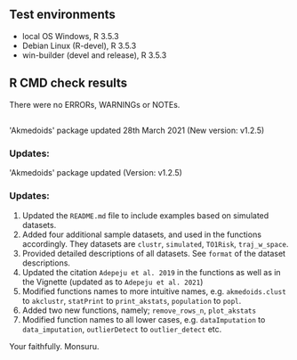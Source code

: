 
## Test environments
* local OS Windows, R 3.5.3
* Debian Linux (R-devel), R 3.5.3
* win-builder (devel and release), R 3.5.3 


## R CMD check results
There were no ERRORs, WARNINGs or NOTEs. 

##

'Akmedoids' package updated 28th March 2021 (New version: v1.2.5)

### Updates:

'Akmedoids' package updated (Version: v1.2.5)

### Updates:
1. Updated the `README.md` file to include examples based on simulated datasets. 
2. Added four additional sample datasets, and used in the functions accordingly. They datasets are `clustr`, `simulated`, `TO1Risk`, `traj_w_space`.
3. Provided detailed descriptions of all datasets. See `format` of the dataset descriptions.
4. Updated the citation `Adepeju et al. 2019` in the functions as well as in the Vignette (updated as to `Adepeju et al. 2021`)
5. Modified functions names to more intuitive names, e.g. `akmedoids.clust` to `akclustr`,  `statPrint` to `print_akstats`, `population` to `popl`.
6. Added two new functions, namely; `remove_rows_n`, `plot_akstats` 
7. Modified function names to all lower cases, e.g. `dataImputation` to `data_imputation`, `outlierDetect` to `outlier_detect` etc.



Your faithfully.
Monsuru.

